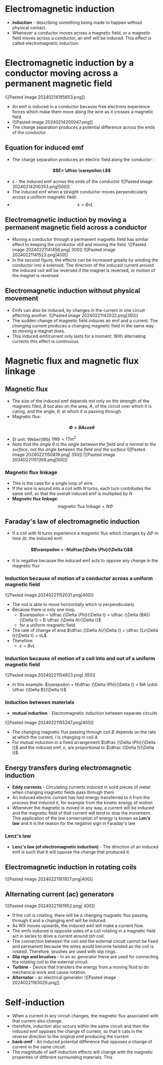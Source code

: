 # Electromagnetic induction
- **induction** - describing something being made to happen without physical contact. 
- Whenever a conductor moves across a magnetic field, or a magnetic field moves across a conductor, an emf will be induced. This effect is called electromagnetic induction. 
# Electromagnetic induction by a conductor moving across a permanent magnetic field
![[Pasted image 20240214195653.png]]

- An emf is induced in a conductor because free electrons experience forces which make them move along the wire as it crosses a magnetic field. 
- ![[Pasted image 20240214200047.png]]
- The charge separation produces a potential difference across the ends of the conductor
## Equation for induced emf 
- The charge separation produces an electric field along the conductor :
#### $$E= \dfrac \varepsilon L$$
- $\varepsilon$ - the induced emf across the ends of the conductor
![[Pasted image 20240214200353.png|500]]
- The induced emf when a straight conductor moves perpendicularly across a uniform magnetic field:
- $$\varepsilon = BvL$$
## Electromagnetic induction by moving a permanent magnetic field across a conductor
- Moving a conductor through a permanent magnetic field has similar effect to keeping the conductor still and moving the field. 
![[Pasted image 20240221141456.png| 300]]
![[Pasted image 20240221141523.png|400]]
- In the second figure, the effects can be increased greatly by winding the conductor into a solenoid. The direction of the induced current around the induced coil will be reversed if the magnet is reversed, or motion of the magnet is reversed
## Electromagnetic induction without physical movement
- Emfs can also be induced, by changes in the current in one circuit affecting another. 
![[Pasted image 20240221142032.png|350]]
- The sudden change of magnetic field induces an emf and a current. The changing current produces a changing magnetic field in the same way as moving a magnet does. 
- This induced emf/current only lasts for a moment. With alternating currents this effect is continuous. 
# Magnetic flux and magnetic flux linkage
## Magnetic flux
- The size of the induced emf depends not only on the strength of the magnetic filed, $B$ but also on the area, $A$, of the circuit over which it is cating, and the angle, $\theta$, at which it is passing through. 
- Magnetic flux:
#### $$\Phi = BA cos\theta$$
- SI unit: Weber($Wb$) $1Wb = 1Tm^2$
- *Note that the angle $\theta$ is the angle between the field and a normal to the surface, not the angle between the field and the surface*
![[Pasted image 20240221150819.png| 350]]
![[Pasted image 20240221151358.png|500]]
### Magnetic flux linkage
- This is the case for a single loop of wire. 
- If the wire is wound into a coil with $N$ turns, each turn contributes the same emf, so that the overall induced emf is multiplied by $N$
- **Magnetic flux linkage**:
$$\text{magnetic flux linkage} = N \Phi$$
## Faraday's law of electromagnetic induction
- If a coil with $N$ turns experience a magnetic flux which changes by $\Delta \Phi$ in time $\Delta t$, the induced emf:
#### $$\varepsilon = -N\dfrac{\Delta \Phi}{\Delta t}$$
- It is negative because the induced emf acts to oppose any change in the magnetic flux
### Induction because of motion of a conductor across a uniform magnetic field
![[Pasted image 20240221152031.png|400]]
- The rod is able to move horizontally which is perpendicularly
- Because there is only one loop, 
	- $\varepsilon = \dfrac {\Delta \Phi}{\Delta t} = \dfrac {\Delta (BA)}{\Delta t} = B \dfrac {\Delta A}{\Delta t}$
	- for a uniform magnetic field
- The rate of change of area $\dfrac {\Delta A}{\Delta t} = \dfrac {Lv\Delta t}{\Delta t} = vL$
- Therefore:
	- $\varepsilon = BvL$
### Induction because of motion of a coil into and out of a uniform magnetic field
![[Pasted image 20240221154823.png| 350]]
- In this example:
$\varepsilon = N\dfrac {\Delta \Phi}{\Delta t} = NA \cdot \dfrac {\Delta B}{\Delta t}$
### Induction between materials 
- **mutual induction** - Electromagnetic induction between separate circuits

![[Pasted image 20240221155247.png|400]]
- The changing magnetic flux passing through coil $B$ depends on the rate at which the current, $I$ is changing in coil A
- For mutual induction in a fixed arrangement $\dfrac {\Delta \Phi}{\Delta t}$ and the induced emf, $\varepsilon$, are proportional to $\dfrac {\Delta I}{\Delta t}$
## Energy transfers during electromagnetic induction
- **Eddy currents** - Circulating currents induced in solid pieces of metal when changing magnetic fields pass through them
- An induced electric current has had energy transferred to it from the process that induced it, for example from the kinetic energy of motion
- Whenever the magnetic is moved in any way, a current will be induced and the magnetic field of that current will tend to stop the movement. This application of the law conservation of energy is known as **Len's law** and it is the reason for the negative sign in Faraday's law
### Lenz's law 
- **Lenz's law (of electromagnetic induction)** - The direction of an induced emf is such that it will oppose the change that produced it. 
## Electromagnetic induction in rotating coils
![[Pasted image 20240221161927.png|400]]
## Alternating current (ac) generators
![[Pasted image 20240221161952.png| 400]]

- If the coil is rotating, there will be a changing magnetic flux passing through it and a chainging emf will be induced. 
- As WX moves upwards, the induced emf will make a current flow. 
- The emfs induced is opposite sides of a coil rotating in a magnetic field act in series to drive a current around teh coil. 
- The connection between the coil and the external circuit cannot be fixed and permanent because the wires would become twisted as the coil is rotated. Therefore, brushes are used with slip rings.
- **Slip rigs and brushes** - In an ac generator these are used for connecting the rotating coil to the external circuit. 
- **Turbine** - Device that transfers the energy from a moving fluid to do mechanical work and cause rotation. 
- **Alternator** - ac electrical generator
![[Pasted image 20240221163029.png]]
# Self-induction
- When a current in any circuit changes, the magnetic flux associated with that current also change. 
- therefore, induction also occurs within the same circuit and then the induced emf opposes the change of current, so that it cats in the reverse direction to the original emf producing the current
- **back-emf** - An induced potential difference that opposes a change of current in the same circuit. 
- The magnitude of self-induction effects will change with the magnetic properties of different surrounding materials. This 